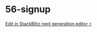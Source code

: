 # 56-signup

[Edit in StackBlitz next generation editor ⚡️](https://stackblitz.com/~/github.com/lordbuffcloud/56-signup)